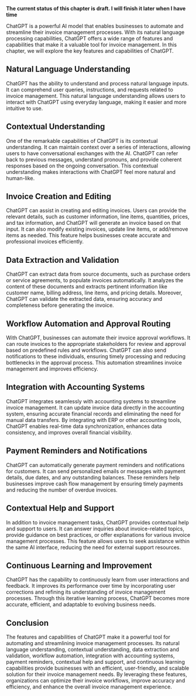 **The current status of this chapter is draft. I will finish it later when I have time**

ChatGPT is a powerful AI model that enables businesses to automate and streamline their invoice management processes. With its natural language processing capabilities, ChatGPT offers a wide range of features and capabilities that make it a valuable tool for invoice management. In this chapter, we will explore the key features and capabilities of ChatGPT.

Natural Language Understanding
------------------------------

ChatGPT has the ability to understand and process natural language inputs. It can comprehend user queries, instructions, and requests related to invoice management. This natural language understanding allows users to interact with ChatGPT using everyday language, making it easier and more intuitive to use.

Contextual Understanding
------------------------

One of the remarkable capabilities of ChatGPT is its contextual understanding. It can maintain context over a series of interactions, allowing users to have conversational exchanges with the AI. ChatGPT can refer back to previous messages, understand pronouns, and provide coherent responses based on the ongoing conversation. This contextual understanding makes interactions with ChatGPT feel more natural and human-like.

Invoice Creation and Editing
----------------------------

ChatGPT can assist in creating and editing invoices. Users can provide the relevant details, such as customer information, line items, quantities, prices, and tax information, and ChatGPT will generate an invoice based on that input. It can also modify existing invoices, update line items, or add/remove items as needed. This feature helps businesses create accurate and professional invoices efficiently.

Data Extraction and Validation
------------------------------

ChatGPT can extract data from source documents, such as purchase orders or service agreements, to populate invoices automatically. It analyzes the content of these documents and extracts pertinent information like customer name, billing address, line items, and pricing details. Moreover, ChatGPT can validate the extracted data, ensuring accuracy and completeness before generating the invoice.

Workflow Automation and Approval Routing
----------------------------------------

With ChatGPT, businesses can automate their invoice approval workflows. It can route invoices to the appropriate stakeholders for review and approval based on predefined rules and workflows. ChatGPT can also send notifications to these individuals, ensuring timely processing and reducing bottlenecks in the approval process. This automation streamlines invoice management and improves efficiency.

Integration with Accounting Systems
-----------------------------------

ChatGPT integrates seamlessly with accounting systems to streamline invoice management. It can update invoice data directly in the accounting system, ensuring accurate financial records and eliminating the need for manual data transfers. By integrating with ERP or other accounting tools, ChatGPT enables real-time data synchronization, enhances data consistency, and improves overall financial visibility.

Payment Reminders and Notifications
-----------------------------------

ChatGPT can automatically generate payment reminders and notifications for customers. It can send personalized emails or messages with payment details, due dates, and any outstanding balances. These reminders help businesses improve cash flow management by ensuring timely payments and reducing the number of overdue invoices.

Contextual Help and Support
---------------------------

In addition to invoice management tasks, ChatGPT provides contextual help and support to users. It can answer inquiries about invoice-related topics, provide guidance on best practices, or offer explanations for various invoice management processes. This feature allows users to seek assistance within the same AI interface, reducing the need for external support resources.

Continuous Learning and Improvement
-----------------------------------

ChatGPT has the capability to continuously learn from user interactions and feedback. It improves its performance over time by incorporating user corrections and refining its understanding of invoice management processes. Through this iterative learning process, ChatGPT becomes more accurate, efficient, and adaptable to evolving business needs.

Conclusion
----------

The features and capabilities of ChatGPT make it a powerful tool for automating and streamlining invoice management processes. Its natural language understanding, contextual understanding, data extraction and validation, workflow automation, integration with accounting systems, payment reminders, contextual help and support, and continuous learning capabilities provide businesses with an efficient, user-friendly, and scalable solution for their invoice management needs. By leveraging these features, organizations can optimize their invoice workflows, improve accuracy and efficiency, and enhance the overall invoice management experience.
